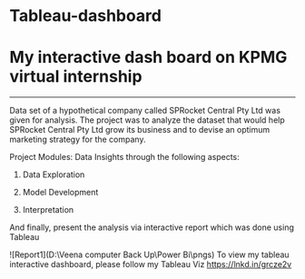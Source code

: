 # Tableau-dashboard
 
# My interactive dash board on KPMG virtual internship
-------------------------------------------------------
Data set of a hypothetical company called SPRocket Central Pty Ltd was given for analysis.
The project was to analyze the dataset that would help SPRocket Central Pty Ltd grow its business and to devise an optimum marketing strategy for the company.

Project Modules: Data Insights through the following aspects:

1. Data Exploration 

2. Model Development 

3. Interpretation

And finally, present the analysis via interactive report which was done using Tableau


![Report1](D:\Veena computer Back Up\Power Bi\pngs)
To view my tableau interactive dashboard, please follow my Tableau Viz
https://lnkd.in/grcze2v
